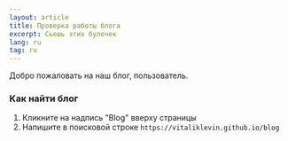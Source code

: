 ```yaml
---
layout: article
title: Проверка работы блога
excerpt: Сьешь этих булочек
lang: ru
tag: ru
---
```


Добро пожаловать на наш блог, пользователь.

<h3 class="articlePart">Как найти блог</h3>

1. Кликните на надпись "Blog" вверху страницы
2. Напишите в поисковой строке ```https://vitaliklevin.github.io/blog```
